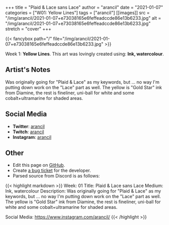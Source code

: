 +++
title =       "Plaid & Lace sans Lace"
author =      "arancil"
date =        "2021-01-07"
categories =  ["W01: Yellow Lines"]
tags =        ["arancil"]
[[images]]
                      src = "/img/arancil/2021-01-07+e73038165e6feffeadccde86e13b6233.jpg"
                      alt = "/img/arancil/2021-01-07+e73038165e6feffeadccde86e13b6233.jpg"
                      stretch = "cover"
+++


{{< fancybox path="/" file="/img/arancil/2021-01-07+e73038165e6feffeadccde86e13b6233.jpg" >}}


Week 1: **Yellow Lines**. This art was lovingly created using: **Ink, watercolour**.

## Artist's Notes

Was originally going for "Plaid & Lace" as my keywords, but ... no way I'm putting down work on the "Lace" part as well. The yellow is "Gold Star" ink from Diamine, the rest is fineliner, uni-ball for white and some cobalt+ultramarine for shaded areas.

## Social Media

- **Twitter**: [arancil]()
- **Twitch**: [arancil]()
- **Instagram**: [arancil]()


## Other

- Edit this page on [GitHub](https://github.com/teaminkling/web-refresh/edit/main/blog/content/blog/arancil-week-1-44e7.md).
- Create [a bug ticket](https://github.com/teaminkling/web-refresh/issues/new?assignees=&labels=bug&template=problem-report.md&title=) for the developer.
- Parsed source from Discord is as follows:

{{< highlight markdown >}}
Week: 01
Title: Plaid & Lace sans Lace
Medium: Ink, watercolour
Description: Was originally going for "Plaid & Lace" as my keywords, but ... no way I'm putting down work on the "Lace" part as well. The yellow is "Gold Star" ink from Diamine, the rest is fineliner, uni-ball for white and some cobalt+ultramarine for shaded areas.

Social Media: https://www.instagram.com/arancil/
{{< /highlight >}}